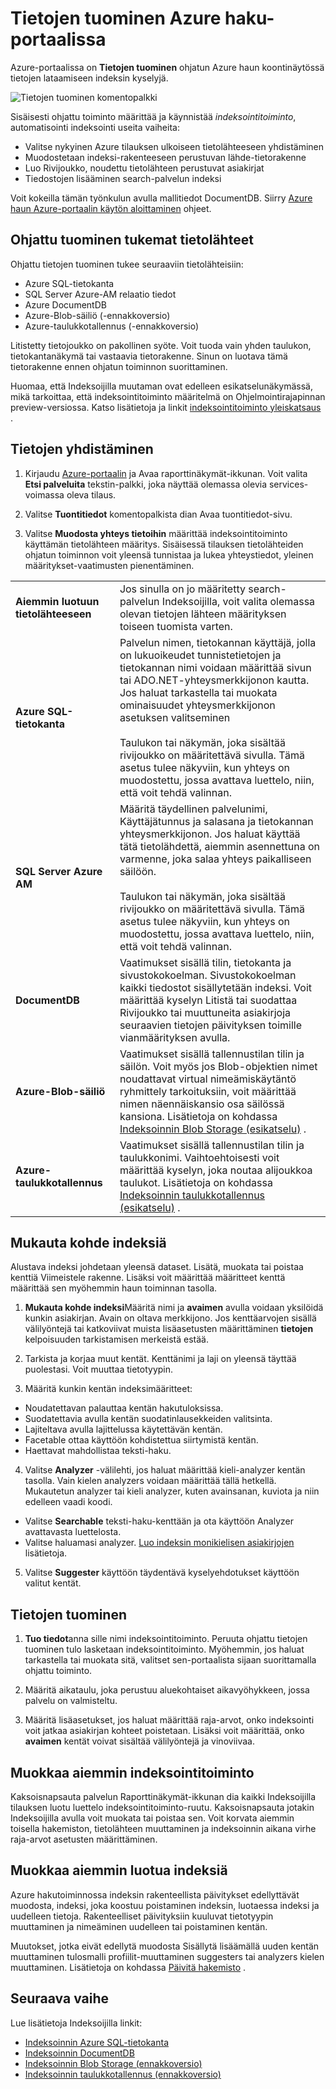 <properties
    pageTitle="Tietojen tuominen Azure hakutuloksia hyödyntämällä Indeksoijilla Azure-portaalissa | Microsoft Azure | Isännöityjen pilvipalvelussa haku"
    description="Käyttäminen Azure haun Ohjattu tuominen Azure-portaalin Azure Blob storage, taulukon stroage, SQL-tietokantaan ja SQL Server Azure VMs indeksoinnin tietoihin."
    services="search"
    documentationCenter=""
    authors="HeidiSteen"
    manager="jhubbard"
    editor=""
    tags="Azure Portal"/>

<tags
    ms.service="search"
    ms.devlang="na"
    ms.workload="search"
    ms.topic="get-started-article"
    ms.tgt_pltfrm="na"
    ms.date="08/29/2016"
    ms.author="heidist"/>

# <a name="import-data-to-azure-search-using-the-portal"></a>Tietojen tuominen Azure haku-portaalissa

Azure-portaalissa on **Tietojen tuominen** ohjatun Azure haun koontinäytössä tietojen lataamiseen indeksin kyselyjä. 

  ![Tietojen tuominen komentopalkki][1]

Sisäisesti ohjattu toiminto määrittää ja käynnistää *indeksointitoiminto*, automatisointi indeksointi useita vaiheita: 

- Valitse nykyinen Azure tilauksen ulkoiseen tietolähteeseen yhdistäminen
- Muodostetaan indeksi-rakenteeseen perustuvan lähde-tietorakenne
- Luo Rivijoukko, noudettu tietolähteen perustuvat asiakirjat
- Tiedostojen lisääminen search-palvelun indeksi

Voit kokeilla tämän työnkulun avulla mallitiedot DocumentDB. Siirry [Azure haun Azure-portaalin käytön aloittaminen](search-get-started-portal.md) ohjeet.

## <a name="data-sources-supported-by-the-import-data-wizard"></a>Ohjattu tuominen tukemat tietolähteet

Ohjattu tietojen tuominen tukee seuraaviin tietolähteisiin: 

- Azure SQL-tietokanta
- SQL Server Azure-AM relaatio tiedot
- Azure DocumentDB
- Azure-Blob-säiliö (-ennakkoversio)
- Azure-taulukkotallennus (-ennakkoversio)

Litistetty tietojoukko on pakollinen syöte. Voit tuoda vain yhden taulukon, tietokantanäkymä tai vastaavia tietorakenne. Sinun on luotava tämä tietorakenne ennen ohjatun toiminnon suorittaminen.

Huomaa, että Indeksoijilla muutaman ovat edelleen esikatselunäkymässä, mikä tarkoittaa, että indeksointitoiminto määritelmä on Ohjelmointirajapinnan preview-versiossa. Katso lisätietoja ja linkit [indeksointitoiminto yleiskatsaus](search-indexer-overview.md) .

## <a name="connect-to-your-data"></a>Tietojen yhdistäminen

1. Kirjaudu [Azure-portaalin](https://portal.azure.com) ja Avaa raporttinäkymät-ikkunan. Voit valita **Etsi palveluita** tekstin-palkki, joka näyttää olemassa olevia services-voimassa oleva tilaus. 

2. Valitse **Tuontitiedot** komentopalkista dian Avaa tuontitiedot-sivu.  

3. Valitse **Muodosta yhteys tietoihin** määrittää indeksointitoiminto käyttämän tietolähteen määritys. Sisäisessä tilauksen tietolähteiden ohjatun toiminnon voit yleensä tunnistaa ja lukea yhteystiedot, yleinen määritykset-vaatimusten pienentäminen.

| | |
|--------|------------|
|**Aiemmin luotuun tietolähteeseen** | Jos sinulla on jo määritetty search-palvelun Indeksoijilla, voit valita olemassa olevan tietojen lähteen määrityksen toiseen tuomista varten.|
|**Azure SQL-tietokanta** | Palvelun nimen, tietokannan käyttäjä, jolla on lukuoikeudet tunnistetietojen ja tietokannan nimi voidaan määrittää sivun tai ADO.NET-yhteysmerkkijonon kautta. Jos haluat tarkastella tai muokata ominaisuudet yhteysmerkkijonon asetuksen valitseminen <br/><br/>Taulukon tai näkymän, joka sisältää rivijoukko on määritettävä sivulla. Tämä asetus tulee näkyviin, kun yhteys on muodostettu, jossa avattava luettelo, niin, että voit tehdä valinnan.|
|**SQL Server Azure AM** | Määritä täydellinen palvelunimi, Käyttäjätunnus ja salasana ja tietokannan yhteysmerkkijonon. Jos haluat käyttää tätä tietolähdettä, aiemmin asennettuna on varmenne, joka salaa yhteys paikalliseen säilöön. <br/><br/>Taulukon tai näkymän, joka sisältää rivijoukko on määritettävä sivulla. Tämä asetus tulee näkyviin, kun yhteys on muodostettu, jossa avattava luettelo, niin, että voit tehdä valinnan.
|**DocumentDB** |Vaatimukset sisällä tilin, tietokanta ja sivustokokoelman. Sivustokokoelman kaikki tiedostot sisällytetään indeksi. Voit määrittää kyselyn Litistä tai suodattaa Rivijoukko tai muuttuneita asiakirjoja seuraavien tietojen päivityksen toimille vianmäärityksen avulla.|
|**Azure-Blob-säiliö** | Vaatimukset sisällä tallennustilan tilin ja säilön. Voit myös jos Blob-objektien nimet noudattavat virtual nimeämiskäytäntö ryhmittely tarkoituksiin, voit määrittää nimen näennäiskansio osa säilössä kansiona. Lisätietoja on kohdassa [Indeksoinnin Blob Storage (esikatselu)](search-howto-indexing-azure-blob-storage.md) . |
|**Azure-taulukkotallennus** | Vaatimukset sisällä tallennustilan tilin ja taulukkonimi. Vaihtoehtoisesti voit määrittää kyselyn, joka noutaa alijoukkoa taulukot. Lisätietoja on kohdassa [Indeksoinnin taulukkotallennus (esikatselu)](search-howto-indexing-azure-tables.md) . |

## <a name="customize-target-index"></a>Mukauta kohde indeksiä

Alustava indeksi johdetaan yleensä dataset. Lisätä, muokata tai poistaa kenttiä Viimeistele rakenne. Lisäksi voit määrittää määritteet kenttä määrittää sen myöhemmin haun toiminnan tasolla.

1. **Mukauta kohde indeksi**Määritä nimi ja **avaimen** avulla voidaan yksilöidä kunkin asiakirjan. Avain on oltava merkkijono. Jos kenttäarvojen sisällä välilyöntejä tai katkoviivat muista lisäasetusten määrittäminen **tietojen** kelpoisuuden tarkistamisen merkeistä estää.

2. Tarkista ja korjaa muut kentät. Kenttänimi ja laji on yleensä täyttää puolestasi. Voit muuttaa tietotyypin.

3. Määritä kunkin kentän indeksimääritteet:

 - Noudatettavan palauttaa kentän hakutuloksissa.
 - Suodatettavia avulla kentän suodatinlausekkeiden valitsinta.
 - Lajiteltava avulla lajittelussa käytettävän kentän.
 - Facetable ottaa käyttöön kohdistettua siirtymistä kentän.
 - Haettavat mahdollistaa teksti-haku.
  
4. Valitse **Analyzer** -välilehti, jos haluat määrittää kieli-analyzer kentän tasolla. Vain kielen analyzers voidaan määrittää tällä hetkellä. Mukautetun analyzer tai kieli analyzer, kuten avainsanan, kuviota ja niin edelleen vaadi koodi.

 - Valitse **Searchable** teksti-haku-kenttään ja ota käyttöön Analyzer avattavasta luettelosta.
 - Valitse haluamasi analyzer. [Luo indeksin monikielisen asiakirjojen](search-language-support.md) lisätietoja.

5. Valitse **Suggester** käyttöön täydentävä kyselyehdotukset käyttöön valitut kentät.


## <a name="import-your-data"></a>Tietojen tuominen

1. **Tuo tiedot**anna sille nimi indeksointitoiminto. Peruuta ohjattu tietojen tuominen tulo lasketaan indeksointitoiminto. Myöhemmin, jos haluat tarkastella tai muokata sitä, valitset sen-portaalista sijaan suorittamalla ohjattu toiminto. 

2. Määritä aikataulu, joka perustuu aluekohtaiset aikavyöhykkeen, jossa palvelu on valmisteltu.

3. Määritä lisäasetukset, jos haluat määrittää raja-arvot, onko indeksointi voit jatkaa asiakirjan kohteet poistetaan. Lisäksi voit määrittää, onko **avaimen** kentät voivat sisältää välilyöntejä ja vinoviivaa.  

## <a name="edit-an-existing-indexer"></a>Muokkaa aiemmin indeksointitoiminto

Kaksoisnapsauta palvelun Raporttinäkymät-ikkunan dia kaikki Indeksoijilla tilauksen luotu luettelo indeksointitoiminto-ruutu. Kaksoisnapsauta jotakin Indeksoijilla avulla voit muokata tai poistaa sen. Voit korvata aiemmin toisella hakemiston, tietolähteen muuttaminen ja indeksoinnin aikana virhe raja-arvot asetusten määrittäminen.

## <a name="edit-an-existing-index"></a>Muokkaa aiemmin luotua indeksiä

Azure hakutoiminnossa indeksin rakenteellista päivitykset edellyttävät muodosta, indeksi, joka koostuu poistaminen indeksin, luotaessa indeksi ja uudelleen tietoja. Rakenteelliset päivityksiin kuuluvat tietotyypin muuttaminen ja nimeäminen uudelleen tai poistaminen kentän.

Muutokset, jotka eivät edellytä muodosta Sisällytä lisäämällä uuden kentän muuttaminen tulosmalli profiilit-muuttaminen suggesters tai analyzers kielen muuttaminen. Lisätietoja on kohdassa [Päivitä hakemisto](https://msdn.microsoft.com/library/azure/dn800964.aspx) .

## <a name="next-step"></a>Seuraava vaihe

Lue lisätietoja Indeksoijilla linkit:

- [Indeksoinnin Azure SQL-tietokanta](search-howto-connecting-azure-sql-database-to-azure-search-using-indexers-2015-02-28.md)
- [Indeksoinnin DocumentDB](../documentdb/documentdb-search-indexer.md)
- [Indeksoinnin Blob Storage (ennakkoversio)](search-howto-indexing-azure-blob-storage.md)
- [Indeksoinnin taulukkotallennus (ennakkoversio)](search-howto-indexing-azure-tables.md)



<!--Image references-->
[1]: ./media/search-import-data-portal/search-import-data-command.png

